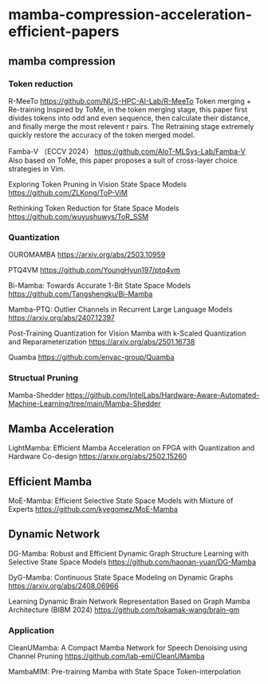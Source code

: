 # mamba-compression-acceleration-efficient-papers
## mamba compression

### Token reduction
R-MeeTo 
https://github.com/NUS-HPC-AI-Lab/R-MeeTo
  Token merging + Re-training
  Inspired by ToMe, in the token merging stage, this paper first divides tokens into odd and even sequence, then calculate their distance, and finally merge the most relevent r pairs. The Retraining stage extremely quickly restore the accuracy of the token merged model.

Famba-V （ECCV 2024）
https://github.com/AIoT-MLSys-Lab/Famba-V
Also based on ToMe, this paper proposes a suit of cross-layer choice strategies in Vim.

Exploring Token Pruning in Vision State Space Models
https://github.com/ZLKong/ToP-ViM

Rethinking Token Reduction for State Space Models
https://github.com/wuyushuwys/ToR_SSM

### Quantization
OUROMAMBA
https://arxiv.org/abs/2503.10959

PTQ4VM 
https://github.com/YoungHyun197/ptq4vm


Bi-Mamba: Towards Accurate 1-Bit State Space Models
https://github.com/Tangshengku/Bi-Mamba

Mamba-PTQ: Outlier Channels in Recurrent Large Language Models
https://arxiv.org/abs/2407.12397

Post-Training Quantization for Vision Mamba with  k-Scaled Quantization and Reparameterization
https://arxiv.org/abs/2501.16738

Quamba
https://github.com/enyac-group/Quamba


### Structual Pruning
Mamba-Shedder
https://github.com/IntelLabs/Hardware-Aware-Automated-Machine-Learning/tree/main/Mamba-Shedder




## Mamba Acceleration
LightMamba: Efficient Mamba Acceleration on  FPGA with Quantization and Hardware Co-design
https://arxiv.org/abs/2502.15260

## Efficient Mamba
MoE-Mamba: Efficient Selective State Space Models with Mixture of Experts
https://github.com/kyegomez/MoE-Mamba

## Dynamic Network 
DG-Mamba: Robust and Efficient Dynamic Graph Structure Learning with Selective State Space Models
https://github.com/haonan-yuan/DG-Mamba

DyG-Mamba: Continuous State Space Modeling on Dynamic Graphs
https://arxiv.org/abs/2408.06966

Learning Dynamic Brain Network Representation  Based on Graph Mamba Architecture (BIBM 2024)
https://github.com/tokamak-wang/brain-gm

### Application
CleanUMamba: A Compact Mamba Network for  Speech Denoising using Channel Pruning
https://github.com/lab-emi/CleanUMamba

MambaMIM: Pre-training Mamba with State Space Token-interpolation
